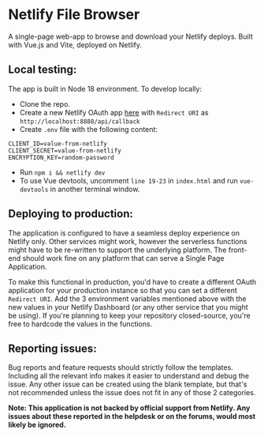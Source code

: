 # Netlify File Browser

A single-page web-app to browse and download your Netlify deploys. Built with Vue.js and Vite, deployed on Netlify.

## Local testing:

The app is built in Node 18 environment. To develop locally:

* Clone the repo.
* Create a new Netlify OAuth app [here](https://app.netlify.com/user/applications#oauth-applications) with `Redirect URI` as `http://localhost:8888/api/callback`
* Create `.env` file with the following content:
```dotenv
CLIENT_ID=value-from-netlify
CLIENT_SECRET=value-from-netlify
ENCRYPTION_KEY=random-password
```
* Run `npm i && netlify dev`
* To use Vue devtools, uncomment `line 19-23` in `index.html` and run `vue-devtools` in another terminal window.

## Deploying to production:

The application is configured to have a seamless deploy experience on Netlify only. Other services might work, however the serverless functions might have to be re-written to support the underlying platform. The front-end should work fine on any platform that can serve a Single Page Application.

To make this functional in production, you'd have to create a different OAuth application for your production instance so that you can set a different `Redirect URI`. Add the 3 environment variables mentioned above with the new values in your Netlify Dashboard (or any other service that you might be using). If you're planning to keep your repository closed-source, you're free to hardcode the values in the functions.

## Reporting issues:

Bug reports and feature requests should strictly follow the templates. Including all the relevant info makes it easier to understand and debug the issue. Any other issue can be created using the blank template, but that's not recommended unless the issue does not fit in any of those 2 categories.

**Note: This application is not backed by official support from Netlify. Any issues about these reported in the helpdesk or on the forums, would most likely be ignored.**